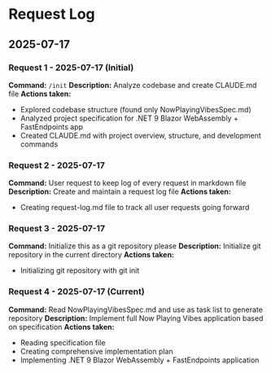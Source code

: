 # Request Log

## 2025-07-17

### Request 1 - 2025-07-17 (Initial)
**Command:** `/init`
**Description:** Analyze codebase and create CLAUDE.md file
**Actions taken:**
- Explored codebase structure (found only NowPlayingVibesSpec.md)
- Analyzed project specification for .NET 9 Blazor WebAssembly + FastEndpoints app
- Created CLAUDE.md with project overview, structure, and development commands

### Request 2 - 2025-07-17
**Command:** User request to keep log of every request in markdown file
**Description:** Create and maintain a request log file
**Actions taken:**
- Creating request-log.md file to track all user requests going forward

### Request 3 - 2025-07-17
**Command:** Initialize this as a git repository please
**Description:** Initialize git repository in the current directory
**Actions taken:**
- Initializing git repository with git init

### Request 4 - 2025-07-17 (Current)
**Command:** Read NowPlayingVibesSpec.md and use as task list to generate repository
**Description:** Implement full Now Playing Vibes application based on specification
**Actions taken:**
- Reading specification file
- Creating comprehensive implementation plan
- Implementing .NET 9 Blazor WebAssembly + FastEndpoints application